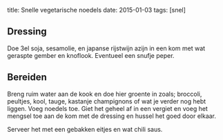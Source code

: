 title: Snelle vegetarische noedels
date: 2015-01-03
tags: [snel]

## Dressing
Doe 3el soja, sesamolie, en japanse rijstwijn azijn in een kom met wat geraspte gember en knoflook. Eventueel een snufje peper.

## Bereiden
Breng ruim water aan de kook en doe hier groente in zoals; broccoli, peultjes, kool, tauge, kastanje champignons of wat je verder nog hebt liggen. Voeg noedels toe. Giet het geheel af in een vergiet en voeg het mengsel toe aan de kom met de dressing en hussel het goed door elkaar.

Serveer het met een gebakken eitjes en wat chili saus.